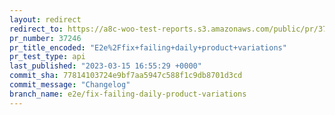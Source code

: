 ```yaml
---
layout: redirect
redirect_to: https://a8c-woo-test-reports.s3.amazonaws.com/public/pr/37246/api/index.html
pr_number: 37246
pr_title_encoded: "E2e%2Ffix+failing+daily+product+variations"
pr_test_type: api
last_published: "2023-03-15 16:55:29 +0000"
commit_sha: 77814103724e9bf7aa5947c588f1c9db8701d3cd
commit_message: "Changelog"
branch_name: e2e/fix-failing-daily-product-variations
---
```


